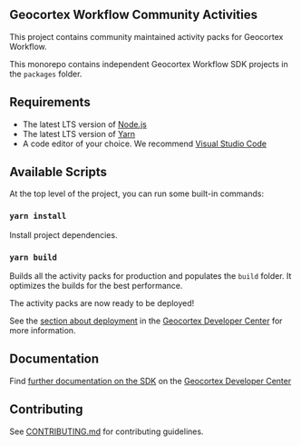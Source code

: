 ## Geocortex Workflow Community Activities

This project contains community maintained activity packs for Geocortex Workflow.

This monorepo contains independent Geocortex Workflow SDK projects in the `packages` folder.

## Requirements

-   The latest LTS version of [Node.js](https://nodejs.org/en/download/)
-   The latest LTS version of [Yarn](https://classic.yarnpkg.com/en/docs/install)
-   A code editor of your choice. We recommend [Visual Studio Code](https://code.visualstudio.com/)

## Available Scripts

At the top level of the project, you can run some built-in commands:

### `yarn install`

Install project dependencies.

### `yarn build`

Builds all the activity packs for production and populates the `build` folder. It optimizes the builds for the best performance.

The activity packs are now ready to be deployed!

See the [section about deployment](https://developers.geocortex.com/docs/workflow/sdk-web-overview/#deployment) in the [Geocortex Developer Center](https://developers.geocortex.com/docs/workflow/overview/) for more information.

## Documentation

Find [further documentation on the SDK](https://developers.geocortex.com/docs/workflow/sdk-web-overview/) on the [Geocortex Developer Center](https://developers.geocortex.com/docs/workflow/overview/)

## Contributing

See [CONTRIBUTING.md](CONTRIBUTING.md) for contributing guidelines.
